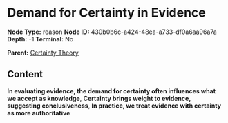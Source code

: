 # Demand for Certainty in Evidence

**Node Type:** reason
**Node ID:** 430b0b6c-a424-48ea-a733-df0a6aa96a7a
**Depth:** -1
**Terminal:** No

**Parent:** [Certainty Theory](certainty-theory.md)

## Content

**In evaluating evidence, the demand for certainty often influences what we accept as knowledge**, **Certainty brings weight to evidence, suggesting conclusiveness**, **In practice, we treat evidence with certainty as more authoritative**
